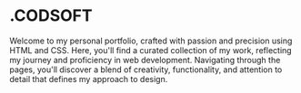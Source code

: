 # .CODSOFT
Welcome to my personal portfolio, crafted with passion and precision using HTML and CSS. Here, you'll find a curated collection of my work, reflecting my journey and proficiency in web development. Navigating through the pages, you'll discover a blend of creativity, functionality, and attention to detail that defines my approach to design.
